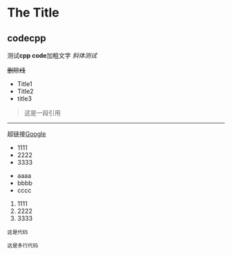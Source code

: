 
# The Title
## codecpp

测试**cpp code**加粗文字
*斜体测试*

~~删除线~~

* Title1
* Title2
* title3

>这是一段引用

------------

超链接[Google](https://google.com)

- 1111
- 2222
- 3333

+ aaaa
+ bbbb
+ cccc

1. 1111
2. 2222
3. 3333


`这是代码`

``` 这是多行代码 ```

